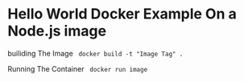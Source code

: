# Hello World Docker Example On a Node.js image

builiding The Image 
<code>
    docker build -t "Image Tag" .
</code>


Running The Container 
<code>
    docker run image
</code>